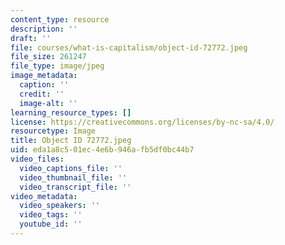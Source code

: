 ```yaml
---
content_type: resource
description: ''
draft: ''
file: courses/what-is-capitalism/object-id-72772.jpeg
file_size: 261247
file_type: image/jpeg
image_metadata:
  caption: ''
  credit: ''
  image-alt: ''
learning_resource_types: []
license: https://creativecommons.org/licenses/by-nc-sa/4.0/
resourcetype: Image
title: Object ID 72772.jpeg
uid: eda1a8c5-01ec-4e6b-946a-fb5df0bc44b7
video_files:
  video_captions_file: ''
  video_thumbnail_file: ''
  video_transcript_file: ''
video_metadata:
  video_speakers: ''
  video_tags: ''
  youtube_id: ''
---
```

